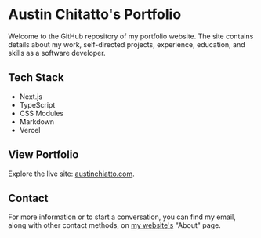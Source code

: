 # Austin Chitatto's Portfolio

Welcome to the GitHub repository of my portfolio website. The site contains details about my work, self-directed projects, experience, education, and skills as a software developer.

## Tech Stack

- Next.js
- TypeScript
- CSS Modules
- Markdown
- Vercel

## View Portfolio

Explore the live site: [austinchiatto.com](https://austinchiatto.com/).

## Contact

For more information or to start a conversation, you can find my email, along with other contact methods, on [my website's](https://austinchiatto.com/) "About" page.
